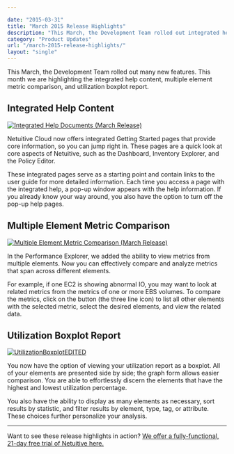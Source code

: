 ```yaml
---

date: "2015-03-31"
title: "March 2015 Release Highlights"
description: "This March, the Development Team rolled out integrated help content, multiple element metric comparison, and a utilization boxplot report."
category: "Product Updates"
url: "/march-2015-release-highlights/"
layout: "single"
---
```


This March, the Development Team rolled out many new features. This month we are highlighting the integrated help content, multiple element metric comparison, and utilization boxplot report.

Integrated Help Content
-----------------------

[![Integrated Help Documents (March Release)](https://www.metricly.com/wp-content/uploads/2016/03/Integrated-Help-Documents.jpg)](https://www.metricly.com/wp-content/uploads/2016/03/Integrated-Help-Documents.jpg)

Netuitive Cloud now offers integrated Getting Started pages that provide core information, so you can jump right in. These pages are a quick look at core aspects of Netuitive, such as the Dashboard, Inventory Explorer, and the Policy Editor.

These integrated pages serve as a starting point and contain links to the user guide for more detailed information. Each time you access a page with the integrated help, a pop-up window appears with the help information. If you already know your way around, you also have the option to turn off the pop-up help pages.

Multiple Element Metric Comparison
----------------------------------

[![Multiple Element Metric Comparison (March Release)](https://www.metricly.com/wp-content/uploads/2016/03/Multiple-Element-Metric-Comparison-1024x601.jpg)](https://www.metricly.com/wp-content/uploads/2016/03/Multiple-Element-Metric-Comparison-1024x601.jpg)

In the Performance Explorer, we added the ability to view metrics from multiple elements. Now you can effectively compare and analyze metrics that span across different elements.

For example, if one EC2 is showing abnormal IO, you may want to look at related metrics from the metrics of one or more EBS volumes. To compare the metrics, click on the button (the three line icon) to list all other elements with the selected metric, select the desired elements, and view the related data.

Utilization Boxplot Report
--------------------------

[![UtilizationBoxplotEDITED](https://www.metricly.com/wp-content/uploads/2015/03/UtilizationBoxplotEDITED-1024x488.png)](https://www.metricly.com/wp-content/uploads/2015/03/UtilizationBoxplotEDITED.png)

You now have the option of viewing your utilization report as a boxplot. All of your elements are presented side by side; the graph form allows easier comparison. You are able to effortlessly discern the elements that have the highest and lowest utilization percentage.

You also have the ability to display as many elements as necessary, sort results by statistic, and filter results by element, type, tag, or attribute. These choices further personalize your analysis.

* * * * *
Want to see these release highlights in action? [We offer a fully-functional, 21-day free trial of Netuitive here.](https://www.metricly.com/signup)
